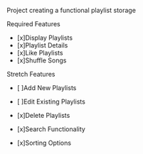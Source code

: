 Project creating a functional playlist storage


Required Features
- [x]Display Playlists
- [x]Playlist Details
- [x]Like Playlists
- [x]Shuffle Songs


Stretch Features

- [ ]Add New Playlists

- [ ]Edit Existing Playlists

- [x]Delete Playlists

- [x]Search Functionality

- [x]Sorting Options

